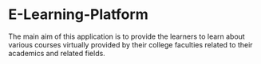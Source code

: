 # E-Learning-Platform
The main aim of this application is to provide the learners to learn about various courses virtually provided by their college faculties related to their academics and related fields.

